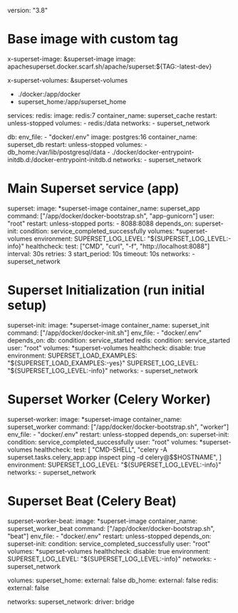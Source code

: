 version: "3.8"

# Base image with custom tag
x-superset-image: &superset-image
  image: apachesuperset.docker.scarf.sh/apache/superset:${TAG:-latest-dev}

x-superset-volumes:
  &superset-volumes
  - ./docker:/app/docker
  - superset_home:/app/superset_home

services:
  redis:
    image: redis:7
    container_name: superset_cache
    restart: unless-stopped
    volumes:
      - redis:/data
    networks:
      - superset_network

  db:
    env_file:
      - "docker/.env"
    image: postgres:16
    container_name: superset_db
    restart: unless-stopped
    volumes:
      - db_home:/var/lib/postgresql/data
      - ./docker/docker-entrypoint-initdb.d:/docker-entrypoint-initdb.d
    networks:
      - superset_network

  # Main Superset service (app)
  superset:
    image: *superset-image
    container_name: superset_app
    command: ["/app/docker/docker-bootstrap.sh", "app-gunicorn"]
    user: "root"
    restart: unless-stopped
    ports:
      - 8088:8088
    depends_on:
      superset-init:
        condition: service_completed_successfully
    volumes: *superset-volumes
    environment:
      SUPERSET_LOG_LEVEL: "${SUPERSET_LOG_LEVEL:-info}"
    healthcheck:
      test: ["CMD", "curl", "-f", "http://localhost:8088"]
      interval: 30s
      retries: 3
      start_period: 10s
      timeout: 10s
    networks:
      - superset_network

  # Superset Initialization (run initial setup)
  superset-init:
    image: *superset-image
    container_name: superset_init
    command: ["/app/docker/docker-init.sh"]
    env_file:
      - "docker/.env"
    depends_on:
      db:
        condition: service_started
      redis:
        condition: service_started
    user: "root"
    volumes: *superset-volumes
    healthcheck:
      disable: true
    environment:
      SUPERSET_LOAD_EXAMPLES: "${SUPERSET_LOAD_EXAMPLES:-yes}"
      SUPERSET_LOG_LEVEL: "${SUPERSET_LOG_LEVEL:-info}"
    networks:
      - superset_network

  # Superset Worker (Celery Worker)
  superset-worker:
    image: *superset-image
    container_name: superset_worker
    command: ["/app/docker/docker-bootstrap.sh", "worker"]
    env_file:
      - "docker/.env"
    restart: unless-stopped
    depends_on:
      superset-init:
        condition: service_completed_successfully
    user: "root"
    volumes: *superset-volumes
    healthcheck:
      test:
        [
          "CMD-SHELL",
          "celery -A superset.tasks.celery_app:app inspect ping -d celery@$$HOSTNAME",
        ]
    environment:
      SUPERSET_LOG_LEVEL: "${SUPERSET_LOG_LEVEL:-info}"
    networks:
      - superset_network

  # Superset Beat (Celery Beat)
  superset-worker-beat:
    image: *superset-image
    container_name: superset_worker_beat
    command: ["/app/docker/docker-bootstrap.sh", "beat"]
    env_file:
      - "docker/.env"
    restart: unless-stopped
    depends_on:
      superset-init:
        condition: service_completed_successfully
    user: "root"
    volumes: *superset-volumes
    healthcheck:
      disable: true
    environment:
      SUPERSET_LOG_LEVEL: "${SUPERSET_LOG_LEVEL:-info}"
    networks:
      - superset_network

volumes:
  superset_home:
    external: false
  db_home:
    external: false
  redis:
    external: false

networks:
  superset_network:
    driver: bridge
